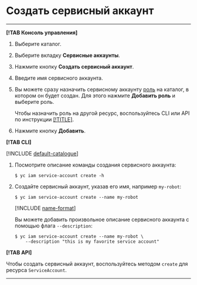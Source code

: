 # Создать сервисный аккаунт

---

**[!TAB Консоль управления]**

1. Выберите каталог.
2. Выберите вкладку **Сервисные аккаунты**.
3. Нажмите кнопку **Создать сервисный аккаунт**.
4. Введите имя сервисного аккаунта.
5. Вы можете сразу назначить сервисному аккаунту [роль](../../concepts/access-control/roles.md) на каталог, в котором он будет создан.
    Для этого нажмите **Добавить роль** и выберите роль.

    Чтобы назначить роль на другой ресурс, воспользуйтесь CLI или API по инструкции [[!TITLE]](assign-role-for-sa.md).
6. Нажмите кнопку **Добавить**.

**[!TAB CLI]**

[!INCLUDE [default-catalogue](../../../_includes/default-catalogue.md)]

1. Посмотрите описание команды создания сервисного аккаунта:

    ```
    $ yc iam service-account create -h
    ```

2. Создайте сервисный аккаунт, указав его имя, например `my-robot`:

    ```
    $ yc iam service-account create --name my-robot
    ```

    [!INCLUDE [name-format](../../../_includes/name-format.md)]

    Вы можете добавить произвольное описание сервисного аккаунта с помощью флага `--description`:

    ```
    $ yc iam service-account create --name my-robot \
        --description "this is my favorite service account"
    ```

**[!TAB API]**

Чтобы создать сервисный аккаунт, воспользуйтесь методом `create` для ресурса `ServiceAccount`.

---